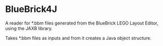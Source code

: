 # BlueBrick4J

A reader for *.bbm files generated from the BlueBrick LEGO Layout Editor, using the JAXB library.

Takes *.bbm files as inputs and from it creates a Java object structure.
